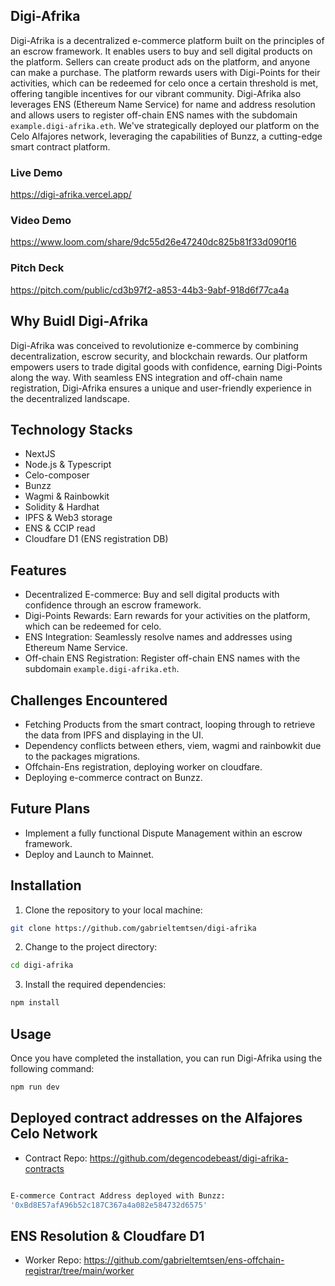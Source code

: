 ## Digi-Afrika

Digi-Afrika is a decentralized e-commerce platform built on the principles of an escrow framework. It enables users to buy and sell digital products on the platform. Sellers can create product ads on the platform, and anyone can make a purchase. The platform rewards users with Digi-Points for their activities, which can be redeemed for celo once a certain threshold is met, offering tangible incentives for our vibrant community. Digi-Afrika also leverages ENS (Ethereum Name Service) for name and address resolution and allows users to register off-chain ENS names with the subdomain `example.digi-afrika.eth`. We've strategically deployed our platform on the Celo Alfajores network, leveraging the capabilities of Bunzz, a cutting-edge smart contract platform.  

### Live Demo
https://digi-afrika.vercel.app/
### Video Demo
https://www.loom.com/share/9dc55d26e47240dc825b81f33d090f16

### Pitch Deck
https://pitch.com/public/cd3b97f2-a853-44b3-9abf-918d6f77ca4a


## Why Buidl Digi-Afrika
Digi-Afrika was conceived to revolutionize e-commerce by combining decentralization, escrow security, and blockchain rewards. Our platform empowers users to trade digital goods with confidence, earning Digi-Points along the way. With seamless ENS integration and off-chain name registration, Digi-Afrika ensures a unique and user-friendly experience in the decentralized landscape.

## Technology Stacks
* NextJS
* Node.js & Typescript
* Celo-composer
* Bunzz
* Wagmi & Rainbowkit
* Solidity & Hardhat
* IPFS & Web3 storage
* ENS & CCIP read
* Cloudfare D1 (ENS registration DB)



## Features
* Decentralized E-commerce: Buy and sell digital products with confidence through an escrow framework.
* Digi-Points Rewards: Earn rewards for your activities on the platform, which can be redeemed for celo.
* ENS Integration: Seamlessly resolve names and addresses using Ethereum Name Service.
* Off-chain ENS Registration: Register off-chain ENS names with the subdomain `example.digi-afrika.eth`.


## Challenges Encountered
* Fetching Products from the smart contract, looping through to retrieve the data from IPFS and displaying in the UI.
* Dependency conflicts between ethers, viem, wagmi and rainbowkit due to the packages migrations.
* Offchain-Ens registration, deploying worker on cloudfare.
* Deploying e-commerce contract on Bunzz.

## Future  Plans
* Implement a fully functional Dispute Management within an escrow framework.
* Deploy and Launch to Mainnet.


## Installation
1. Clone the repository to your local machine: 
```bash
git clone https://github.com/gabrieltemtsen/digi-afrika

```
2. Change to the project directory: 
```bash
cd digi-afrika
```
3. Install the required dependencies: 
```bash
npm install
```
## Usage
Once you have completed the installation, you can run Digi-Afrika using the following 
command: 
```bash
npm run dev
```
## Deployed contract addresses on the Alfajores Celo Network
*  Contract Repo: https://github.com/degencodebeast/digi-afrika-contracts

```bash

E-commerce Contract Address deployed with Bunzz: 
'0xBd8E57afA96b52c187C367a4a082e584732d6575'

```
## ENS Resolution & Cloudfare D1
*  Worker Repo: https://github.com/gabrieltemtsen/ens-offchain-registrar/tree/main/worker

